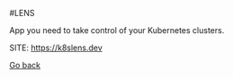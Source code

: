 #LENS

 App you need to take control of your Kubernetes clusters.

 SITE: https://k8slens.dev

 [Go back](https://portable-linux-apps.github.io/apps.html)
